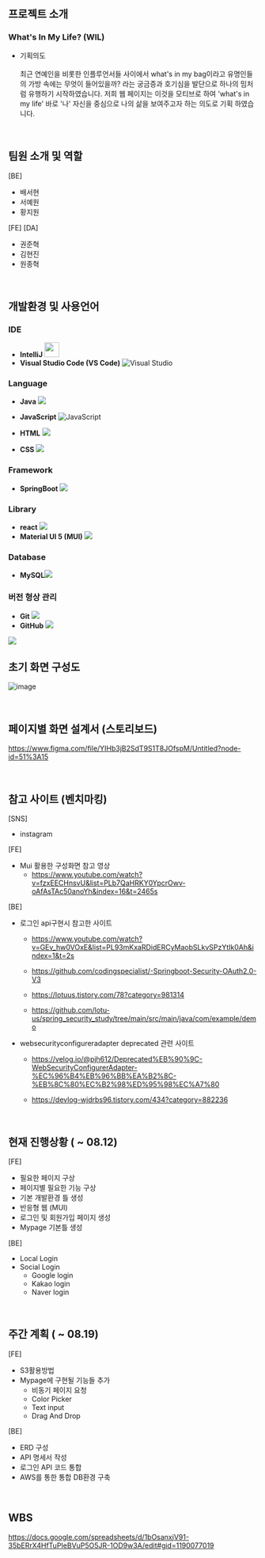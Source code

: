 ## 프로젝트 소개
### <strong>W</strong>hat's <strong>I</strong>n My <strong>L</strong>ife? (WIL) 

- 기획의도 <br><br>
최근 연예인을 비롯한 인플루언서들 사이에서 what's in my bag이라고 유명인들의 가방 속에는 무엇이 들어있을까? 라는 궁금증과 호기심을 발단으로 하나의 밈처럼 유행하기 시작하였습니다. 저희 웹 페이지는 이것을 모티브로 하여 'what's in my life' 바로 '나' 자신을 중심으로 나의 삶을 보여주고자 하는 의도로 기획 하였습니다.

<br>

## 팀원 소개 및 역할 
[BE]
 - 배서현
 - 서예원
 - 황지원

[FE] [DA]
 - 권준혁
 - 김현진
 - 원종혁

<br>
 
## 개발환경 및 사용언어
### IDE 
- **IntelliJ** <img src="https://upload.wikimedia.org/wikipedia/commons/9/9c/IntelliJ_IDEA_Icon.svg" width=30px>
- **Visual Studio Code (VS Code)** ![Visual Studio](https://img.shields.io/badge/-visualstudio-5C2D91?style=for-the-badge&logo=visualstudio&logoColor=white)

### Language
- **Java**  <img src="https://img.shields.io/badge/JAVA-007396?style=for-the-badge&logo=java&logoColor=white">

- **JavaScript** ![JavaScript](https://img.shields.io/badge/-JavaScript-%23F7DF1C?style=for-the-badge&logo=javascript&logoColor=000000&labelColor=%23F7DF1C&color=%23FFCE5A)
- **HTML** <img src="https://img.shields.io/badge/html-E34F26?style=for-the-badge&logo=html5&logoColor=white">
- **CSS**  <img src="https://img.shields.io/badge/css-1572B6?style=for-the-badge&logo=css3&logoColor=white">

### Framework
- **SpringBoot** <img src="https://img.shields.io/badge/springboot-6DB33F?style=for-the-badge&logo=springboot&logoColor=white">

### Library
- **react**  <img src="https://img.shields.io/badge/react-61DAFB?style=for-the-badge&logo=react&logoColor=black">
- **Material UI 5 (MUI)** <img src="https://img.shields.io/badge/MUI-02569B?style=for-the-badge&logo=MUI&logoColor=white">

### Database

- **MySQL**<img src="https://img.shields.io/badge/mysql-4479A1?style=for-the-badge&logo=mysql&logoColor=white"> 

### 버전 형상 관리
- **Git** <img src="https://img.shields.io/badge/git-F05032?style=for-the-badge&logo=git&logoColor=white">
- **GitHub** <img src="https://img.shields.io/badge/github-181717?style=for-the-badge&logo=github&logoColor=white">

<img src="https://img.shields.io/badge/gradle-02303A?style=for-the-badge&logo=gradle&logoColor=white">

<br>

## 초기 화면 구성도
![image](https://user-images.githubusercontent.com/103519499/184104327-38966670-d1e7-420e-bf9a-30200a59d2a0.png)

<br>

## 페이지별 화면 설계서 (스토리보드)
https://www.figma.com/file/YIHb3jB2SdT9S1T8JOfspM/Untitled?node-id=51%3A15

<br>

## 참고 사이트 (벤치마킹)
[SNS]
- instagram

[FE]
- Mui 활용한 구성화면 참고 영상
    - https://www.youtube.com/watch?v=fzxEECHnsvU&list=PLb7QaHRKY0YpcrOwv-oAfAsTAc50anoYh&index=16&t=2465s

[BE]
- 로그인 api구현시 참고한 사이트

  - https://www.youtube.com/watch?v=GEv_hw0VOxE&list=PL93mKxaRDidERCyMaobSLkvSPzYtIk0Ah&index=1&t=2s

  - https://github.com/codingspecialist/-Springboot-Security-OAuth2.0-V3

  - https://lotuus.tistory.com/78?category=981314

  - https://github.com/lotu-us/spring_security_study/tree/main/src/main/java/com/example/demo

-  websecurityconfigureradapter deprecated 관련 사이트

    - https://velog.io/@pjh612/Deprecated%EB%90%9C-WebSecurityConfigurerAdapter-%EC%96%B4%EB%96%BB%EA%B2%8C-%EB%8C%80%EC%B2%98%ED%95%98%EC%A7%80

   - https://devlog-wjdrbs96.tistory.com/434?category=882236

<br>

## 현재 진행상황 ( ~ 08.12)
[FE] 
- 필요한 페이지 구상
- 페이지별 필요한 기능 구상
- 기본 개발환경 틀 생성
- 반응형 웹 (MUI)
- 로그인 및 회원가입 페이지 생성
- Mypage 기본틀 생성

[BE]
- Local Login 
- Social Login
    - Google login
    - Kakao login
    - Naver login

<br>

## 주간 계획 ( ~ 08.19)
[FE] 
- S3활용방법
- Mypage에 구현될 기능들 추가
    - 비동기 페이지 요청
    - Color Picker
    - Text input 
    - Drag And Drop

[BE]
- ERD 구성
- API 명세서 작성
- 로그인 API 코드 통합
- AWS를 통한 통합 DB환경 구축

<br>

## WBS
https://docs.google.com/spreadsheets/d/1bOsanxjV91-35bERrX4HfTuPIeBVuP5O5JR-1OD9w3A/edit#gid=1190077019
